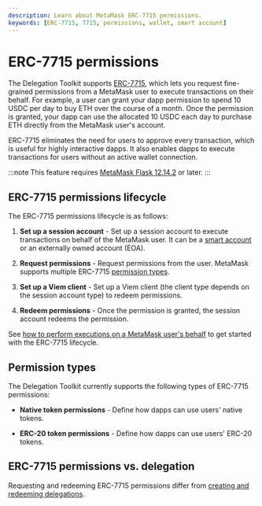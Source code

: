 ```yaml
---
description: Learn about MetaMask ERC-7715 permissions.
keywords: [ERC-7715, 7715, permissions, wallet, smart account]
---
```


# ERC-7715 permissions

The Delegation Toolkit supports [ERC-7715](https://eips.ethereum.org/EIPS/eip-7715), which lets you request fine-grained permissions from a MetaMask user to execute transactions on their behalf.
For example, a user can grant your dapp permission to spend 10 USDC per day to buy ETH over the course of a month.
Once the permission is granted, your dapp can use the allocated 10 USDC each day to purchase ETH directly from the MetaMask user's account.

ERC-7715 eliminates the need for users to approve every transaction, which is useful for highly interactive dapps.
It also enables dapps to execute transactions for users without an active wallet connection.

:::note
This feature requires [MetaMask Flask 12.14.2](/snaps/get-started/install-flask) or later.
:::

## ERC-7715 permissions lifecycle

The ERC-7715 permissions lifecycle is as follows:

1. **Set up a session account** - Set up a session account to execute transactions on behalf of the MetaMask user.
  It can be a [smart account](smart-accounts.md) or an externally owned account (EOA).

2. **Request permissions** - Request permissions from the user.
  MetaMask supports multiple ERC-7715 [permission types](#permission-types).

3. **Set up a Viem client** - Set up a Viem client (the client type depends on the session account type) to redeem permissions.

4. **Redeem permissions** - Once the permission is granted, the session account redeems the permission.

See [how to perform executions on a MetaMask user's behalf](../guides/erc7715/execute-on-metamask-user-behalf.md) to get started with the ERC-7715 lifecycle.

## Permission types

The Delegation Toolkit currently supports the following types of ERC-7715 permissions:

- **Native token permissions** - Define how dapps can use users' native tokens.

- **ERC-20 token permissions** - Define how dapps can use users' ERC-20 tokens.

## ERC-7715 permissions vs. delegation

Requesting and redeeming ERC-7715 permissions differ from [creating and redeeming delegations](delegation/index.md).
